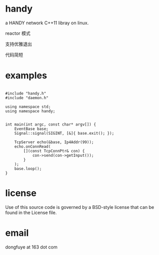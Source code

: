 handy
====

a HANDY network C++11 libray on linux.

reactor 模式

支持优雅退出

代码简短

examples
====
<pre><code>
#include "handy.h"
#include "daemon.h"

using namespace std;
using namespace handy;


int main(int argc, const char* argv[]) {
    EventBase base;
    Signal::signal(SIGINT, [&]{ base.exit(); });

    TcpServer echo(&base, Ip4Addr(99));
    echo.onConnRead(
        [](const TcpConnPtr& con) { 
            con->send(con->getInput());
        }
    );
    base.loop();
}
</code></pre>
license
====
Use of this source code is governed by a BSD-style
license that can be found in the License file.

email
====
dongfuye at 163 dot com
